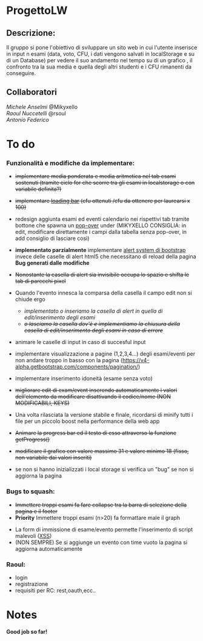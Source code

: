 # ProgettoLW
## Descrizione:
Il gruppo si pone l'obiettivo di  sviluppare un sito web in cui l'utente inserisce in input n esami  (data, voto, CFU, i dati vengono salvati in localStorage e su di un Database) per vedere il suo andamento nel tempo su di un grafico , il confronto tra la sua media e quella degli altri studenti e i CFU rimanenti da conseguire.

## Collaboratori
*Michele Anselmi* @Mikyxello   
*Raoul Nuccetelli* @rsoul   
*Antonio Federico*



# To do 

### Funzionalità e modifiche da implementare:
* <del>implementare media ponderata e media aritmetica nel tab esami sostenuti (tramite ciclo for che scorre tra gli esami in localstorage o con variabile definita?)</del>
* <del>implementare [loading bar](https://getbootstrap.com/docs/4.0/components/progress/) (cfu ottenuti /cfu da ottenere per laurearsi x 100)</del>
* redesign aggiunta esami ed eventi calendario nei rispettivi tab tramite bottone che spawna un [pop-over](https://getbootstrap.com/docs/4.0/components/alerts/) under (MIKYXELLO CONSIGLIA: in edit, modificare direttamente i campi dalla tabella senza pop-over, in add consiglio di lasciare così)
* **implementato parzialmente** implementare [alert system di bootstrap](https://getbootstrap.com/docs/4.0/components/alerts/) invece delle caselle di alert html5 che necessitano di reload della pagina 
  **Bug generati dalle modifiche**
 * <del>Nonostante la casella di alert sia invisibile occupa lo spazio e shifta le tab di parecchi pixel</del>
 * Quando l'evento innesca la comparsa della casella il campo edit non si chiude ergo
   * **implementato* o inseriamo la casella di alert in quella di edit/inserimento degli esami*
   * *<del>o lasciamo la casella dov'è e implementiamo la chiusura della casella di edit/inserimento degli esami in caso di errore</del>*

* animare le caselle di input in caso di succesful input
* implementare visualizzazione a pagine (1,2,3,4...) degli esami/eventi per non andare troppo in basso con la pagina (https://v4-alpha.getbootstrap.com/components/pagination/)
* implementare inserimento idoneità (esame senza voto)
* <del>migliorare edit di exam/event inserendo automaticamente i valori dell'elemento da modificare disattivando il codice/nome (NON MODIFICABILI, KEYS)</del>
* Una volta rilasciata la versione stabile e finale, ricordarsi di minify tutti i file per un piccolo boost nella performance della web app
* <del>Animare la progress bar ed il testo di esso attraverso la funzione getProgress()</del>
* <del>modificare il grafico con valore massimo 31 e valore minimo 18 (fisso, non variabile dai valori inseriti)</del>
* se non si hanno inizializzati i local storage si verifica un "bug" se non si aggiorna la pagina

### Bugs to squash:

- <del>Immettere troppi esami fa fare collapse tra la barra di selezione della pagina e il footer</del>
- **Priority** Immettere troppi esami (n>20) fa formattare male il graph
* La form  di immissione di esame/evento permette l'inserimento di script malevoli ([XSS](https://www.acunetix.com/websitesecurity/cross-site-scripting/))
* (NON SEMPRE) Se si aggiunge un evento con time vuoto la pagina si aggiorna automaticamente

### Raoul:
- login
- registrazione
- requisiti per RC: rest,oauth,ecc..

# Notes



**Good job so far!**